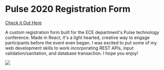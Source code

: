 # Pulse 2020 Registration Form

[Check it Out Here](https://jackgronenthal.github.io/pulse2020/)

A custom registration form built for the ECE department's Pulse technology conference. Made in React, it's a light hearted, creative way to engage participants before the event even began. I was excited to put some of my web development skills to work incorporating REST APIs, input validation/sanitation, and database transaction. I hope you enjoy! 

![](https://drive.google.com/uc?id=11o3Gx69ycOZm_rU5e1jquC4XFpQ3JWnW)
